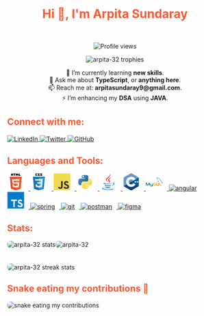 <h1 align="center" style="color: #FF5733;">Hi 👋, I'm Arpita Sundaray</h1>
<br>

<p align="center"> 
  <img src="https://komarev.com/ghpvc/?username=arpita-32&label=Profile%20views&color=FF5733&style=flat" alt="Profile views" />
</p>

<p align="center">
  <img src="https://github-trophies.vercel.app/?username=arpita-32&theme=juicyfresh&title=MultiLanguage,Commit,Repositories,Followers,Issues,Stars,PullRequest,Reviews,Organizations&column=9" alt="arpita-32 trophies" />
</p>

<div align="center">
  <ul style="list-style:none; padding: 0;">
    <li>🌱 I’m currently learning <b>new skills</b>.</li>
    <li>💬 Ask me about <b>TypeScript</b>, or <b>anything here</b>.</li>
    <li>📫 Reach me at: <b>arpitasundaray9@gmail.com</b>.</li>
    <li>⚡ I’m enhancing my <b>DSA</b> using <b>JAVA</b>.</li>
  </ul>
</div>

<h2 align="left" style="color: #FF5733;">Connect with me:</h2>
<p align="left">
  <a href="https://www.linkedin.com/in/[your-linkedin]" target="_blank">
    <img align="center" src="https://raw.githubusercontent.com/rahuldkjain/github-profile-readme-generator/master/src/images/icons/Social/linked-in-alt.svg" alt="LinkedIn" height="30" width="40" style="filter: hue-rotate(45deg); transition: 0.3s;" onmouseover="this.style.filter='hue-rotate(90deg)'" onmouseout="this.style.filter='hue-rotate(45deg)'" />
  </a>
  <a href="https://twitter.com/[your-twitter]" target="_blank">
    <img align="center" src="https://raw.githubusercontent.com/rahuldkjain/github-profile-readme-generator/master/src/images/icons/Social/twitter.svg" alt="Twitter" height="30" width="40" style="filter: hue-rotate(45deg); transition: 0.3s;" onmouseover="this.style.filter='hue-rotate(90deg)'" onmouseout="this.style.filter='hue-rotate(45deg)'" />
  </a>
  <a href="https://github.com/arpita-32" target="_blank">
    <img align="center" src="https://raw.githubusercontent.com/rahuldkjain/github-profile-readme-generator/master/src/images/icons/Social/github.svg" alt="GitHub" height="30" width="40" style="transition: 0.3s;" onmouseover="this.style.filter='brightness(150%)'" onmouseout="this.style.filter='brightness(100%)'" />
  </a>
</p>

<h2 align="left" style="color: #FF5733;">Languages and Tools:</h2>
<p align="left">
  <a href="https://www.w3.org/html/" target="_blank">
    <img src="https://raw.githubusercontent.com/devicons/devicon/master/icons/html5/html5-original-wordmark.svg" alt="html5" width="40" height="40" style="margin-right: 10px;" />
  </a>
  <a href="https://www.w3schools.com/css/" target="_blank">
    <img src="https://raw.githubusercontent.com/devicons/devicon/master/icons/css3/css3-original-wordmark.svg" alt="css3" width="40" height="40" style="margin-right: 10px;" />
  </a>
  <a href="https://developer.mozilla.org/en-US/docs/Web/JavaScript" target="_blank">
    <img src="https://raw.githubusercontent.com/devicons/devicon/master/icons/javascript/javascript-original.svg" alt="javascript" width="40" height="40" style="margin-right: 10px;" />
  </a>
  <a href="https://www.python.org" target="_blank">
    <img src="https://raw.githubusercontent.com/devicons/devicon/master/icons/python/python-original.svg" alt="python" width="40" height="40" style="margin-right: 10px;" />
  </a>
  <a href="https://www.java.com" target="_blank">
    <img src="https://raw.githubusercontent.com/devicons/devicon/master/icons/java/java-original.svg" alt="java" width="40" height="40" style="margin-right: 10px;" />
  </a>
  <a href="https://www.w3schools.com/cpp/" target="_blank">
    <img src="https://raw.githubusercontent.com/devicons/devicon/master/icons/cplusplus/cplusplus-original.svg" alt="cplusplus" width="40" height="40" style="margin-right: 10px;" />
  </a>
  <a href="https://www.mysql.com/" target="_blank">
    <img src="https://raw.githubusercontent.com/devicons/devicon/master/icons/mysql/mysql-original-wordmark.svg" alt="mysql" width="40" height="40" style="margin-right: 10px;" />
  </a>
  <a href="https://angular.io/" target="_blank">
    <img src="https://cdn.worldvectorlogo.com/logos/angular-icon.svg" alt="angular" width="40" height="40" style="margin-right: 10px;" />
  </a>
  <a href="https://www.typescriptlang.org/" target="_blank">
    <img src="https://raw.githubusercontent.com/devicons/devicon/master/icons/typescript/typescript-original.svg" alt="typescript" width="40" height="40" style="margin-right: 10px;" />
  </a>
  <a href="https://spring.io/" target="_blank">
    <img src="https://www.vectorlogo.zone/logos/springio/springio-icon.svg" alt="spring" width="40" height="40" style="margin-right: 10px;" />
  </a>
  <a href="https://git-scm.com/" target="_blank">
    <img src="https://www.vectorlogo.zone/logos/git-scm/git-scm-icon.svg" alt="git" width="40" height="40" style="margin-right: 10px;" />
  </a>
  <a href="https://postman.com" target="_blank">
    <img src="https://www.vectorlogo.zone/logos/getpostman/getpostman-icon.svg" alt="postman" width="40" height="40" style="margin-right: 10px;" />
  </a>
  <a href="https://www.figma.com/" target="_blank">
    <img src="https://www.vectorlogo.zone/logos/figma/figma-icon.svg" alt="figma" width="40" height="40" style="margin-right: 10px;" />
  </a>
</p>


<h2 align="left" style="color: #FF5733;">Stats:</h2>
<p>
  <img align="left" src="https://github-readme-stats.vercel.app/api/top-langs?username=arpita-32&show_icons=true&locale=en&layout=compact&theme=radical" alt="arpita-32 stats" style="border-radius: 8px; margin-bottom: 20px;" />
</p>
<p>
  <img align="center" src="https://github-readme-stats.vercel.app/api?username=arpita-32&show_icons=true&locale=en&theme=radical" alt="arpita-32" style="border-radius: 8px; margin-bottom: 20px;" />
</p>
<p>
  <img align="center" src="https://github-readme-streak-stats.herokuapp.com/?user=arpita-32&theme=radical" alt="arpita-32 streak stats" style="border-radius: 8px;" />
</p>

<h2 align="left" style="color: #FF5733;">Snake eating my contributions 🐍</h2>
<div align="left">
  <img alt="snake eating my contributions" src="https://raw.githubusercontent.com/arpita-32/arpita-32/output/github-contribution-grid-snake.svg" style="border-radius: 8px;"/>
</div>


